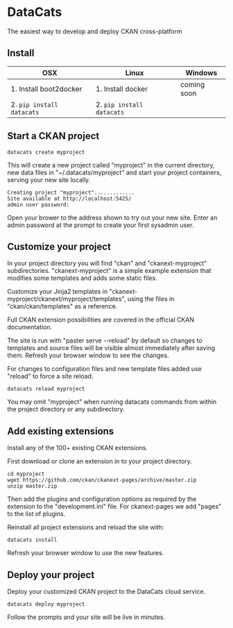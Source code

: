 # DataCats

The easiest way to develop and deploy CKAN cross-platform


## Install

OSX | Linux | Windows
--- | --- | ---
1. Install boot2docker | 1. Install docker | coming soon
2. `pip install datacats` | 2. `pip install datacats` |


## Start a CKAN project

```
datacats create myproject
```

This will create a new project called "myproject" in the current
directory, new data files in "~/.datacats/myproject" and start
your project containers, serving your new site locally.

```
Creating project "myproject".............
Site available at http://localhost:5425/
admin user password:
```

Open your brower to the address shown to try out your new site.
Enter an admin password at the prompt to create your first sysadmin user.


## Customize your project

In your project directory you will find
"ckan" and "ckanext-myproject" subdirectories.
"ckanext-myproject" is a simple example extension that modifies
some templates and adds some static files.

Customize your Jinja2 templates in
"ckanext-myproject/ckanext/myproject/templates", using
the files in "ckan/ckan/templates" as a reference.

Full CKAN extension possibilities are covered in the official CKAN
documentation.

The site is run with "paster serve --reload" by default so
changes to templates and source files will be visible almost immediately
after saving them. Refresh your browser window to see the changes.

For changes to configuration files and
new template files added use "reload" to force a site reload.

```
datacats reload myproject
```

You may omit "myproject" when running datacats commands from within the
project directory or any subdirectory.

## Add existing extensions

Install any of the 100+ existing CKAN extensions.

First download or clone an extension in to your project directory.

```
cd myproject
wget https://github.com/ckan/ckanext-pages/archive/master.zip
unzip master.zip
```

Then add the plugins and configuration options as required by the extension
to the "development.ini" file.  For ckanext-pages we add "pages" to the list
of plugins.

Reinstall all project extensions and reload the site with:
```
datacats install
```

Refresh your browser window to use the new features.


## Deploy your project

Deploy your customized CKAN project to the DataCats cloud service.
```
datacats deploy myproject
```

Follow the prompts and your site will be live in minutes.


